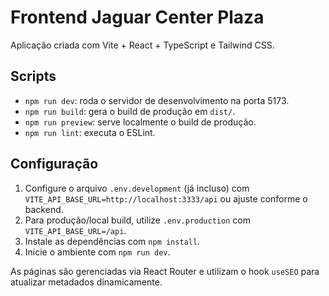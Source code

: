 # Frontend Jaguar Center Plaza

Aplicação criada com Vite + React + TypeScript e Tailwind CSS.

## Scripts

- `npm run dev`: roda o servidor de desenvolvimento na porta 5173.
- `npm run build`: gera o build de produção em `dist/`.
- `npm run preview`: serve localmente o build de produção.
- `npm run lint`: executa o ESLint.

## Configuração

1. Configure o arquivo `.env.development` (já incluso) com `VITE_API_BASE_URL=http://localhost:3333/api` ou ajuste conforme o backend.
2. Para produção/local build, utilize `.env.production` com `VITE_API_BASE_URL=/api`.
3. Instale as dependências com `npm install`.
4. Inicie o ambiente com `npm run dev`.

As páginas são gerenciadas via React Router e utilizam o hook `useSEO` para atualizar metadados dinamicamente.
